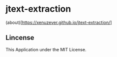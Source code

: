 # jtext-extraction
(about)[https://xenuzever.github.io/jtext-extraction/]
## Lincense
This Application under the MIT License.
